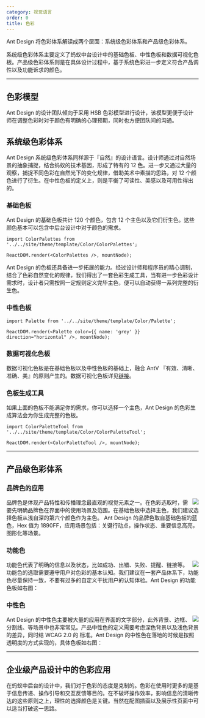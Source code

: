 ```yaml
---
category: 视觉语言
order: 0
title: 色彩
---
```


Ant Design 将色彩体系解读成两个层面：系统级色彩体系和产品级色彩体系。

系统级色彩体系主要定义了蚂蚁中台设计中的基础色板、中性色板和数据可视化色板。产品级色彩体系则是在具体设计过程中，基于系统色彩进一步定义符合产品调性以及功能诉求的颜色。

---

## 色彩模型

Ant Design 的设计团队倾向于采用 HSB 色彩模型进行设计，该模型更便于设计师在调整色彩时对于颜色有明确的心理预期，同时也方便团队间的沟通。

## 系统级色彩体系

Ant Design 系统级色彩体系同样源于『自然』的设计语言。设计师通过对自然场景的抽象捕捉，结合蚂蚁的技术基因，形成了特有的 12 色。进一步又通过大量的观察，捕捉不同色彩在自然光下的变化规律，借助美术中素描的思路，对 12 个颜色进行了衍生。在中性色板的定义上，则是平衡了可读性、美感以及可用性得出的。

### 基础色板

Ant Design 的基础色板共计 120 个颜色，包含 12 个主色以及它们衍生色。这些颜色基本可以包含中后台设计中对于颜色的需求。

`````__react
import ColorPalettes from '../../site/theme/template/Color/ColorPalettes';

ReactDOM.render(<ColorPalettes />, mountNode);
`````

Ant Design 的色板还具备进一步拓展的能力。经过设计师和程序员的精心调制，结合了色彩自然变化的规律，我们得出了一套色彩生成工具，当有进一步色彩设计需求时，设计者只需按照一定规则定义完毕主色，便可以自动获得一系列完整的衍生色。

### 中性色板

`````__react
import Palette from '../../site/theme/template/Color/Palette';

ReactDOM.render(<Palette color={{ name: 'grey' }} direction="horizontal" />, mountNode);
`````

### 数据可视化色板

数据可视化色板是在基础色板以及中性色板的基础上，融合 AntV 『有效、清晰、准确、美』的原则产生的。数据可视化色板详见[链接](todo...)。

### 色板生成工具

如果上面的色板不能满足你的需求，你可以选择一个主色，Ant Design 的色彩生成算法会为你生成完整的色板。

`````__react
import ColorPaletteTool from '../../site/theme/template/Color/ColorPaletteTool';

ReactDOM.render(<ColorPaletteTool />, mountNode);
`````

---

## 产品级色彩体系

### 品牌色的应用

<img class="preview-img no-padding" align="right" src="https://gw.alipayobjects.com/zos/rmsportal/diEtYItrQZpqsiPsadeU.png">

品牌色是体现产品特性和传播理念最直观的视觉元素之一。在色彩选取时，需要先明确品牌色在界面中的使用场景及范围。在基础色板中选择主色，我们建议选择色板从浅自深的第六个颜色作为主色。
Ant Design 的品牌色取自基础色板的蓝色，Hex 值为 1890FF，应用场景包括：关键行动点，操作状态、重要信息高亮，图形化等场景。

### 功能色

<img class="preview-img no-padding" align="right" src="https://gw.alipayobjects.com/zos/rmsportal/rfkSGJhMIhnUYILGIlrh.png">

功能色代表了明确的信息以及状态，比如成功、出错、失败、提醒、链接等。功能色的选取需要遵守用户对色彩的基本认知。我们建议在一套产品体系下，功能色尽量保持一致，不要有过多的自定义干扰用户的认知体验。Ant Design 的功能色板如右图：

### 中性色

<img class="preview-img no-padding" align="right" src="https://gw.alipayobjects.com/zos/rmsportal/mkaVzBvUUEcTKeUxhgpN.png">

Ant Design 的中性色主要被大量的应用在界面的文字部分，此外背景、边框、分割线、等场景中也非常常见。产品中性色的定义需要考虑深色背景以及浅色背景的差异，同时结 WCAG 2.0 的 标准。Ant Design 的中性色在落地的时候是按照透明度的方式实现的，具体色板如右图：

---

## 企业级产品设计中的色彩应用

在蚂蚁中后台的设计中，我们对于色彩的态度是克制的。色彩在使用时更多的是基于信息传递、操作引导和交互反馈等目的。在不破坏操作效率，影响信息的清晰传达的这些原则之上，理性的选择颜色是关键。当然在配图插画以及展示性页面中可以适当打破这一思路。
